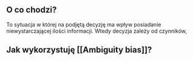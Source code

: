  ## O co chodzi?
To sytuacja w której na podjętą decyzję ma wpływ posiadanie niewystarczającej ilości informacji. Wtedy decyzja zależy od czynników, 


 ## Jak wykorzystuję [[Ambiguity bias]]?